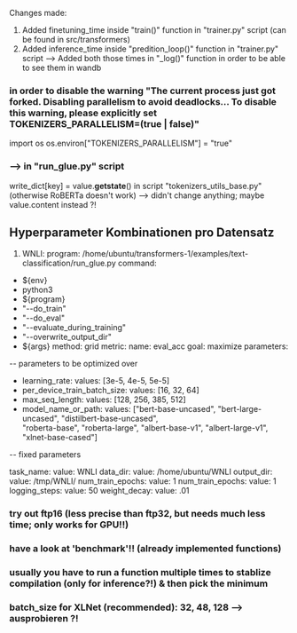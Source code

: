 Changes made:

1) Added finetuning_time inside "train()" function in "trainer.py" script (can be found in src/transformers)
2) Added inference_time inside "predition_loop()" function in "trainer.py" script
--> Added both those times in "_log()" function in order to be able to see them in wandb

### in order to disable the warning "The current process just got forked. Disabling parallelism to avoid deadlocks... To disable this warning, please explicitly set TOKENIZERS_PARALLELISM=(true | false)"
import os
os.environ["TOKENIZERS_PARALLELISM"] = "true"
### --> in "run_glue.py" script

write_dict[key] = value.__getstate__() in script "tokenizers_utils_base.py" (otherwise RoBERTa doesn't work)
--> didn't change anything; maybe value.content instead ?!

## Hyperparameter Kombinationen pro Datensatz

1) WNLI:
  program: /home/ubuntu/transformers-1/examples/text-classification/run_glue.py
command:
  - ${env}
  - python3
  - ${program}
  - "--do_train" 
  - "--do_eval" 
  - "--evaluate_during_training" 
  - "--overwrite_output_dir"
  - ${args}
method: grid
metric:
  name: eval_acc
  goal: maximize
parameters:
  
  -- parameters to be optimized over
  
  - learning_rate:
      values: [3e-5, 4e-5, 5e-5]
  - per_device_train_batch_size:
      values: [16, 32, 64]
  - max_seq_length:
      values: [128, 256, 385, 512]
  - model_name_or_path:
      values: ["bert-base-uncased", "bert-large-uncased", 
      "distilbert-base-uncased",  
      "roberta-base", "roberta-large",
      "albert-base-v1", "albert-large-v1",
      "xlnet-base-cased"]
  
  -- fixed parameters
  
  task_name: 
    value: WNLI
  data_dir: 
    value: /home/ubuntu/WNLI 
  output_dir: 
    value: /tmp/WNLI/
  num_train_epochs:
    value: 1
  num_train_epochs:
    value: 1
  logging_steps:
    value: 50
  weight_decay:
    value: .01
    
    
### try out ftp16 (less precise than ftp32, but needs much less time; only works for GPU!!)

### have a look at 'benchmark'!! (already implemented functions)
### usually you have to run a function multiple times to stablize compilation (only for inference?!) & then pick the minimum

### batch_size for XLNet (recommended): 32, 48, 128 --> ausprobieren ?!
